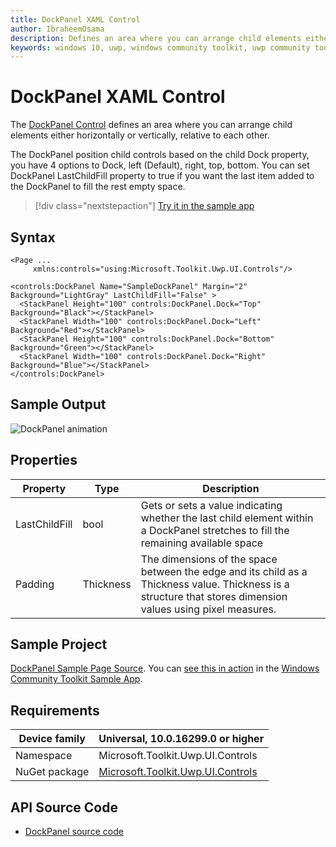 ```yaml
---
title: DockPanel XAML Control
author: IbraheemOsama
description: Defines an area where you can arrange child elements either horizontally or vertically, relative to each other.
keywords: windows 10, uwp, windows community toolkit, uwp community toolkit, uwp toolkit, DockPanel, XAML Control, xaml
---
```


# DockPanel XAML Control

The [DockPanel Control](https://docs.microsoft.com/dotnet/api/microsoft.toolkit.uwp.ui.controls.dockpanel) defines an area where you can arrange child elements either horizontally or vertically, relative to each other.

The DockPanel position child controls based on the child Dock property, you have 4 options to Dock, left (Default), right, top, bottom.
You can set DockPanel LastChildFill property to true if you want the last item added to the DockPanel to fill the rest empty space.

> [!div class="nextstepaction"]
> [Try it in the sample app](uwpct://Controls?sample=DockPanel)

## Syntax

```xaml
<Page ...
     xmlns:controls="using:Microsoft.Toolkit.Uwp.UI.Controls"/>

<controls:DockPanel Name="SampleDockPanel" Margin="2" Background="LightGray" LastChildFill="False" >
  <StackPanel Height="100" controls:DockPanel.Dock="Top" Background="Black"></StackPanel>
  <StackPanel Width="100" controls:DockPanel.Dock="Left" Background="Red"></StackPanel>
  <StackPanel Height="100" controls:DockPanel.Dock="Bottom" Background="Green"></StackPanel>
  <StackPanel Width="100" controls:DockPanel.Dock="Right" Background="Blue"></StackPanel>
</controls:DockPanel>
```

## Sample Output

![DockPanel animation](../resources/images/Controls/DockPanel.gif)

## Properties

| Property | Type | Description |
| -- | -- | -- |
| LastChildFill | bool | Gets or sets a value indicating whether the last child element within a DockPanel stretches to fill the remaining available space |
| Padding | Thickness | The dimensions of the space between the edge and its child as a Thickness value. Thickness is a structure that stores dimension values using pixel measures. |

## Sample Project

[DockPanel Sample Page Source](https://github.com/Microsoft/WindowsCommunityToolkit//tree/master/Microsoft.Toolkit.Uwp.SampleApp/SamplePages/DockPanel). You can [see this in action](uwpct://Controls?sample=DockPanel) in the [Windows Community Toolkit Sample App](https://aka.ms/uwptoolkitapp).

## Requirements

| Device family | Universal, 10.0.16299.0 or higher |
| -- | -- |
| Namespace | Microsoft.Toolkit.Uwp.UI.Controls |
| NuGet package | [Microsoft.Toolkit.Uwp.UI.Controls](https://www.nuget.org/packages/Microsoft.Toolkit.Uwp.UI.Controls/) |

## API Source Code

* [DockPanel source code](https://github.com/Microsoft/WindowsCommunityToolkit//tree/master/Microsoft.Toolkit.Uwp.UI.Controls/DockPanel)
